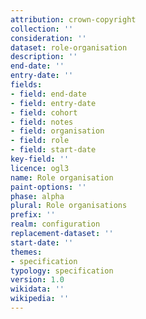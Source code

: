 ```yaml
---
attribution: crown-copyright
collection: ''
consideration: ''
dataset: role-organisation
description: ''
end-date: ''
entry-date: ''
fields:
- field: end-date
- field: entry-date
- field: cohort
- field: notes
- field: organisation
- field: role
- field: start-date
key-field: ''
licence: ogl3
name: Role organisation
paint-options: ''
phase: alpha
plural: Role organisations
prefix: ''
realm: configuration
replacement-dataset: ''
start-date: ''
themes:
- specification
typology: specification
version: 1.0
wikidata: ''
wikipedia: ''
---
```

